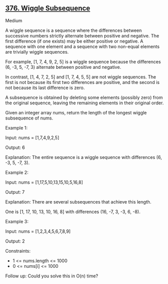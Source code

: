 ## [376. Wiggle Subsequence](https://leetcode.com/problems/wiggle-subsequence/)

Medium

A wiggle sequence is a sequence where the differences between successive numbers strictly alternate between positive and negative. The first difference (if one exists) may be either positive or negative. A sequence with one element and a sequence with two non-equal elements are trivially wiggle sequences.

For example, [1, 7, 4, 9, 2, 5] is a wiggle sequence because the differences (6, -3, 5, -7, 3) alternate between positive and negative.

In contrast, [1, 4, 7, 2, 5] and [1, 7, 4, 5, 5] are not wiggle sequences. The first is not because its first two differences are positive, and the second is not because its last difference is zero.

A subsequence is obtained by deleting some elements (possibly zero) from the original sequence, leaving the remaining elements in their original order.

Given an integer array nums, return the length of the longest wiggle subsequence of nums.


Example 1:

Input: nums = [1,7,4,9,2,5]

Output: 6

Explanation: The entire sequence is a wiggle sequence with differences (6, -3, 5, -7, 3).

Example 2:

Input: nums = [1,17,5,10,13,15,10,5,16,8]

Output: 7

Explanation: There are several subsequences that achieve this length.

One is [1, 17, 10, 13, 10, 16, 8] with differences (16, -7, 3, -3, 6, -8).

Example 3:

Input: nums = [1,2,3,4,5,6,7,8,9]

Output: 2
 

Constraints:

- 1 <= nums.length <= 1000
- 0 <= nums[i] <= 1000
 

Follow up: Could you solve this in O(n) time?